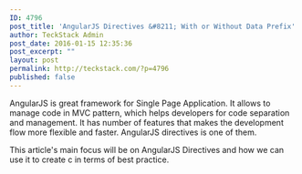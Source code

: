 ```yaml
---
ID: 4796
post_title: 'AngularJS Directives &#8211; With or Without Data Prefix'
author: TeckStack Admin
post_date: 2016-01-15 12:35:36
post_excerpt: ""
layout: post
permalink: http://teckstack.com/?p=4796
published: false
---
```

AngularJS is great framework for Single Page Application. It allows to manage code in MVC pattern, which helps developers for code separation and management. It has number of features that makes the development flow more flexible and faster. AngularJS directives is one of them.

This article's main focus will be on AngularJS Directives and how we can use it to create c in terms of best practice.

&nbsp;